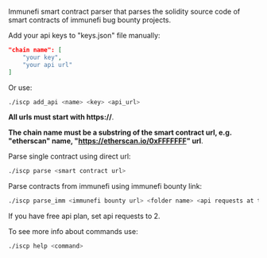 Immunefi smart contract parser that parses the solidity source code of smart contracts of immunefi bug bounty projects.

Add your api keys to "keys.json" file manually:

```json
"chain name": [
    "your key", 
    "your api url"
]
```

Or use:

```bash
./iscp add_api <name> <key> <api_url>
```

**All urls must start with https://**.

**The chain name must be a substring of the smart contract url, e.g. "etherscan" name, "https://etherscan.io/0xFFFFFFF" url**.


Parse single contract using direct url:

```bash
./iscp parse <smart contract url>
```

Parse contracts from immunefi using immunefi bounty link:

```bash
./iscp parse_imm <immunefi bounty url> <folder name> <api requests at the same time> 
```
If you have free api plan, set api requests to 2.

To see more info about commands use:

```bash
./iscp help <command>
```
